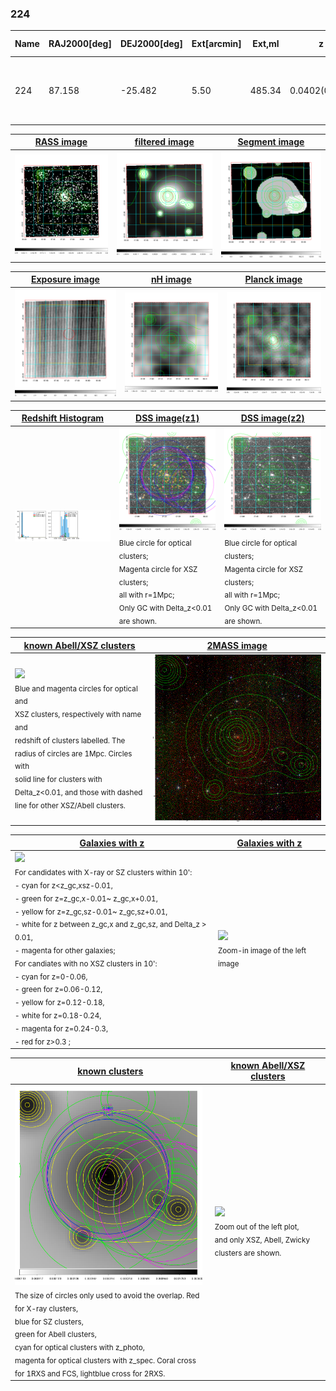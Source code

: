 <div STYLE="page-break-after: always;"></div>

### 224

|Name|RAJ2000[deg]|DEJ2000[deg] |Ext[arcmin]| Ext,ml | z | z_src| C|GC(XSZ,Delta_z<0.01)| GC(OPT,Delta_z<0.01)|GC| R_sig[arcmin] | R500[arcmin] | R500[Mpc]| CRsig[c/s] | CR500[c/s] |L500[1E44 erg/s]|F500[1E-12 erg/s/cm^2]| M500[1E14 Msun]|Tx[keV]|Cnt_sig|Beta|Rc[arcmin]|Comment|Alias|
|---|---|---|---|---|---|------|---|--------|---------|----------|---|---|---|---|---|---|---|---|---|---|---|---|---|---|
|224| 87.158| -25.482| 5.50| 485.34| 0.0402(0.005)| z1, z_xsz| B| MCXC, PSZ2, Tar, XB| A, N, W| A, MCXC, N, PSZ2, Tar, W, XB| 26.675| 17.250| 0.823| 0.832(0.058)| 0.786(0.054)| 0.564(0.025)| 14.962(0.672)| 1.65(0.04)| 2.95(0.04)| 491.0| 0.602(-0.025+0.028)| 4.961(-0.467+0.507)| -| k530|

|[RASS image](../image/224/224_img.pdf)|[filtered image](../image/224/224_fil.pdf)|[Segment image](../image/224/224_seg.pdf)|
|-------------------|--------------------|-------------------|
| <img src="../image/224/224_img.png" width="300">  | <img src="../image/224/224_fil.png" width="300">   | <img src="../image/224/224_seg.png" width="300">  |

|[Exposure image](../image/224/224_mex.pdf)| [nH image](../image/224/224_nh.pdf)| [Planck image](../image/224/224_p.pdf)|
|-------------------|--------------------|-------------------|
|<img src="../image/224/224_mex.png" width="300">   | <img src="../image/224/224_nh.png" width="300">    | <img src="../image/224/224_p.png" width="300"> |

|[Redshift Histogram](../image/224/224_zg.pdf) | [DSS image(z1)](../image/224/224_dss_z1.pdf)      |  [DSS image(z2)](../image/224/224_dss_z2.pdf)    |
|-------------------|--------------------|-------------------|
|<img src="../image/224/224_zg.png" width="300"> |<img src="../image/224/224_dss_z1.png" width="300"> <sub><br>Blue circle for optical clusters; <br>Magenta circle for XSZ clusters; <br>all with r=1Mpc; <br>Only GC with Delta_z<0.01 are shown. </sub>| <img src="../image/224/224_dss_z2.png" width="300"><sub><br>Blue circle for optical clusters; <br>Magenta circle for XSZ clusters; <br>all with r=1Mpc; <br>Only GC with Delta_z<0.01 are shown. </sub> |

|[known Abell/XSZ clusters](../image/224/224_m.pdf) | [2MASS image](../image/224/224_2mass.pdf)      |
|-------------------|-------------------|
|<img src=../image/224/224_m.png width="300"> <br><sub>Blue and magenta circles for optical and <br>XSZ clusters, respectively with name and <br>redshift of clusters labelled. The <br>radius of circles are 1Mpc. Circles with <br>solid line for clusters with <br>Delta_z<0.01, and those with dashed <br>line for other XSZ/Abell clusters.        </sub>|<img src="../image/224/224_2mass.png" width="300">  |

|[Galaxies with z](../image/224/224_opt_ned.pdf) |[Galaxies with z](../image/224/224_opt_ned_zoom.pdf) |
|-------------------|-------------------|
| <img src=../image/224/224_opt_ned.png width="300"> <br><sub> For candidates with X-ray or SZ clusters within 10': <br> - cyan for z<z_gc,xsz-0.01, <br> - green for z=z_gc,x-0.01~ z_gc,x+0.01, <br> - yellow for z=z_gc,sz-0.01~ z_gc,sz+0.01, <br> - white for z between z_gc,x and z_gc,sz, and Delta_z > 0.01, <br> - magenta for other galaxies; <br>For candiates with no XSZ clusters in 10': <br> - cyan for z=0-0.06, <br> - green for z=0.06-0.12, <br> - yellow for z=0.12-0.18, <br> - white for z=0.18-0.24, <br> - magenta for z=0.24-0.3, <br> - red for z>0.3 ;  </sub>|<img src=../image/224/224_opt_ned_zoom.png width="300">  <br><sub> Zoom-in image of the left image</sub>|

|[known clusters](../image/224/224_gc.pdf) |[known Abell/XSZ clusters](../image/224/224_gc_large.pdf) |
|-------------------|-------------------|
| <img src=../image/224/224_gc.png width="300"> <br><sub> The size of circles only used to avoid the overlap. Red for X-ray clusters, <br> blue for SZ clusters, <br> green for Abell clusters, <br> cyan for optical clusters with z_photo, <br> magenta for optical clusters with z_spec. Coral cross for 1RXS and FCS, lightblue cross for 2RXS. </sub>|<img src=../image/224/224_gc_large.png width="300"> <br><sub> Zoom out of the left plot, <br> and only XSZ, Abell, Zwicky clusters are shown. </sub> |



